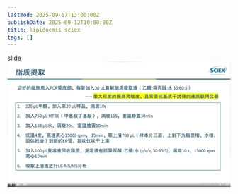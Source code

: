 ```yaml
---
lastmod: 2025-09-17T13:00:00Z
publishDate: 2025-09-12T10:00:00Z
title: lipidocmis sciex
tags: []
---
```


slide  
![alt text](images/Clip_20221129_101136.png)
